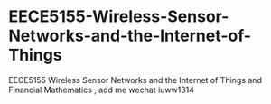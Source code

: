 # EECE5155-Wireless-Sensor-Networks-and-the-Internet-of-Things
EECE5155 Wireless Sensor Networks and the Internet of Things and Financial Mathematics , add me wechat iuww1314

